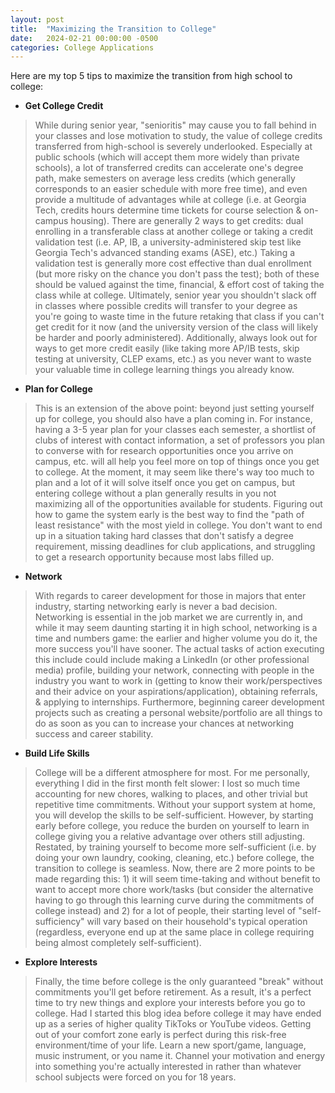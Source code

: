 ```yaml
---
layout: post
title:  "Maximizing the Transition to College"
date:   2024-02-21 00:00:00 -0500
categories: College Applications
---
```

Here are my top 5 tips to maximize the transition from high school to college:

- **Get College Credit**
> While during senior year, "senioritis" may cause you to fall behind in your classes and lose motivation to study, the value of college credits transferred from high-school is severely underlooked. Especially at public schools (which will accept them more widely than private schools), a lot of transferred credits can accelerate one's degree path, make semesters on average less credits (which generally corresponds to an easier schedule with more free time), and even provide a multitude of advantages while at college (i.e. at Georgia Tech, credits hours determine time tickets for course selection & on-campus housing). There are generally 2 ways to get credits: dual enrolling in a transferable class at another college or taking a credit validation test (i.e. AP, IB, a university-administered skip test like Georgia Tech's advanced standing exams (ASE), etc.) Taking a validation test is generally more cost effective than dual enrollment (but more risky on the chance you don't pass the test); both of these should be valued against the time, financial, & effort cost of taking the class while at college. Ultimately, senior year you shouldn't slack off in classes where possible credits will transfer to your degree as you're going to waste time in the future retaking that class if you can't get credit for it now (and the university version of the class will likely be harder and poorly administered). Additionally, always look out for ways to get more credit easily (like taking more AP/IB tests, skip testing at university, CLEP exams, etc.) as you never want to waste your valuable time in college learning things you already know.

- **Plan for College**
> This is an extension of the above point: beyond just setting yourself up for college, you should also have a plan coming in. For instance, having a 3-5 year plan for your classes each semester, a shortlist of clubs of interest with contact information, a set of professors you plan to converse with for research opportunities once you arrive on campus, etc. will all help you feel more on top of things once you get to college. At the moment, it may seem like there's way too much to plan and a lot of it will solve itself once you get on campus, but entering college without a plan generally results in you not maximizing all of the opportunities available for students. Figuring out how to game the system early is the best way to find the "path of least resistance" with the most yield in college. You don't want to end up in a situation taking hard classes that don't satisfy a degree requirement, missing deadlines for club applications, and struggling to get a research opportunity because most labs filled up.

- **Network**
> With regards to career development for those in majors that enter industry, starting networking early is never a bad decision. Networking is essential in the job market we are currently in, and while it may seem daunting starting it in high school, networking is a time and numbers game: the earlier and higher volume you do it, the more success you'll have sooner. The actual tasks of action executing this include could include making a LinkedIn (or other professional media) profile, building your network, connecting with people in the industry you want to work in (getting to know their work/perspectives and their advice on your aspirations/application), obtaining referrals, & applying to internships. Furthermore, beginning career development projects such as creating a personal website/portfolio are all things to do as soon as you can to increase your chances at networking success and career stability.

- **Build Life Skills**
> College will be a different atmosphere for most. For me personally, everything I did in the first month felt slower: I lost so much time accounting for new chores, walking to places, and other trivial but repetitive time commitments. Without your support system at home, you will develop the skills to be self-sufficient. However, by starting early before college, you reduce the burden on yourself to learn in college giving you a relative advantage over others still adjusting. Restated, by training yourself to become more self-sufficient (i.e. by doing your own laundry, cooking, cleaning, etc.) before college, the transition to college is seamless. Now, there are 2 more points to be made regarding this: 1) it will seem time-taking and without benefit to want to accept more chore work/tasks (but consider the alternative having to go through this learning curve during the commitments of college instead) and 2) for a lot of people, their starting level of "self-sufficiency" will vary based on their household's typical operation (regardless, everyone end up at the same place in college requiring being almost completely self-sufficient).

- **Explore Interests**
> Finally, the time before college is the only guaranteed "break" without commitments you'll get before retirement. As a result, it's a perfect time to try new things and explore your interests before you go to college. Had I started this blog idea before college it may have ended up as a series of higher quality TikToks or YouTube videos. Getting out of your comfort zone early is perfect during  this risk-free environment/time of your life. Learn a new sport/game, language, music instrument, or you name it. Channel your motivation and energy into something you're actually interested in rather than whatever school subjects were forced on you for 18 years.
